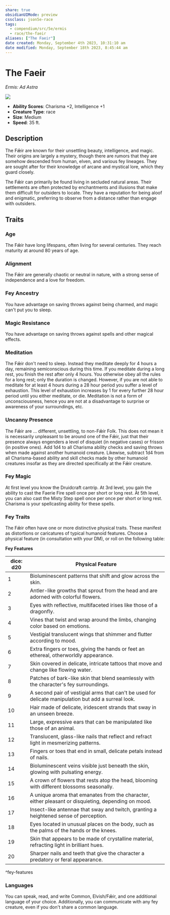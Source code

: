 ```yaml
---
share: true
obsidianUIMode: preview
cssclass: json5e-race
tags:
  - compendium/src/5e/ermis
  - race/the-faeir
aliases: ["The Faeir"]
date created: Monday, September 4th 2023, 10:31:10 am
date modified: Monday, September 18th 2023, 8:45:44 am
---
```


# The Faeir

*Ermis: Ad Astra*

![](https://lichfactory.com/assets/img/faeir.png#portrait)  

- **Ability Scores**: Charisma +2, Intelligence +1
- **Creature Type**: race
- **Size**: Medium
- **Speed**: 35 ft.


## Description

The Fǣir are known for their unsettling beauty, intelligence, and magic. Their origins are largely a mystery, though there are rumors that they are somehow descended from human, elven, and various fey lineages. They are sought after for their knowledge of arcane and mystical lore, which they guard closely.

The Fǣir can primarily be found living in secluded natural areas. Their settlements are often protected by enchantments and illusions that make them difficult for outsiders to locate. They have a reputation for being aloof and enigmatic, preferring to observe from a distance rather than engage with outsiders.

## Traits

### Age

The Fǣir have long lifespans, often living for several centuries. They reach maturity at around 80 years of age.

### Alignment

The Fǣir are generally chaotic or neutral in nature, with a strong sense of independence and a love for freedom.

### Fey Ancestry

You have advantage on saving throws against being charmed, and magic can't put you to sleep.

### Magic Resistance

You have advantage on saving throws against spells and other magical effects.

### Meditation

The Fǣir don't need to sleep. Instead they meditate deeply for 4 hours a day, remaining semiconscious during this time.  If you meditate during a long rest, you finish the rest after only 4 hours. You otherwise obey all the rules for a long rest; only the duration is changed. However, if you are not able to meditate for at least 4 hours during a 28 hour period you suffer a level of exhaustion. This level of exhaustion increases by 1 for every further 28 hour period until you either meditate, or die. Meditation is not a form of unconsciousness, hence you are not at a disadvantage to surprise or awareness of your surroundings, etc.

### Uncanny Presence

The Fǣir are … different, unsettling, to non-Fǣir Folk. This does not mean it is necessarily unpleasant to be around one of the Fǣir, just that their presence always engenders a level of disquiet (in negative cases) or frisson (in positive ones). Add 1d4 to all Charisma ability checks and saving throws when made against another humanoid creature. Likewise, subtract 1d4 from all Charisma-based ability and skill checks made by other humanoid creatures insofar as they are directed specifically at the Fǣir creature.

### Fey Magic

At first level you know the Druidcraft cantrip. At 3rd level, you gain the ability to cast the Faerie Fire spell once per short or long rest. At 5th level, you can also cast the Misty Step spell once per once per short or long rest. Charisma is your spellcasting ability for these spells.

### Fey Traits

The Fǣir often have one or more distinctive physical traits. These manifest as distortions or caricatures of typical humanoid features. Choose a physical feature (in consultation with your DM), or roll on the following table:

**Fey Features**

| dice: d20 | Physical Feature |
|-----------|------------------|
| 1 | Bioluminescent patterns that shift and glow across the skin. |
| 2 | Antler-like growths that sprout from the head and are adorned with colorful flowers. |
| 3 | Eyes with reflective, multifaceted irises like those of a dragonfly. |
| 4 | Vines that twist and wrap around the limbs, changing color based on emotions. |
| 5 | Vestigial translucent wings that shimmer and flutter according to mood. |
| 6 | Extra fingers or toes, giving the hands or feet an ethereal, otherworldly appearance. |
| 7 | Skin covered in delicate, intricate tattoos that move and change like flowing water. |
| 8 | Patches of bark-like skin that blend seamlessly with the character's fey surroundings. |
| 9 | A second pair of vestigial arms that can't be used for delicate manipulation but add a surreal look. |
| 10 | Hair made of delicate, iridescent strands that sway in an unseen breeze. |
| 11 | Large, expressive ears that can be manipulated like those of an animal. |
| 12 | Translucent, glass-like nails that reflect and refract light in mesmerizing patterns. |
| 13 | Fingers or toes that end in small, delicate petals instead of nails. |
| 14 | Bioluminescent veins visible just beneath the skin, glowing with pulsating energy. |
| 15 | A crown of flowers that rests atop the head, blooming with different blossoms seasonally. |
| 16 | A unique aroma that emanates from the character, either pleasant or disquieting, depending on mood. |
| 17 | Insect-like antennae that sway and twitch, granting a heightened sense of perception. |
| 18 | Eyes located in unusual places on the body, such as the palms of the hands or the knees. |
| 19 | Skin that appears to be made of crystalline material, refracting light in brilliant hues. |
| 20 | Sharper nails and teeth that give the character a predatory or feral appearance. |

^fey-features

### Languages

You can speak, read, and write Common, Elvish/Fǣir, and one additional language of your choice. Additionally, you can communicate with any fey creature, even if you don't share a common language.